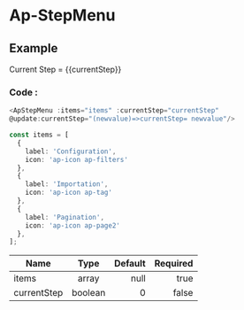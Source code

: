 # Ap-StepMenu


## Example

<presentationContainer>
<ApStepMenu :items="items" :currentStep="currentStep" @update:currentStep="(newvalue)=>currentStep= newvalue"/>
  Current Step = {{currentStep}}
</presentationContainer>

### Code : 

```ts
<ApStepMenu :items="items" :currentStep="currentStep" 
@update:currentStep="(newvalue)=>currentStep= newvalue"/>

const items = [
  {
    label: 'Configuration',
    icon: 'ap-icon ap-filters'
  },
  {
    label: 'Importation',
    icon: 'ap-icon ap-tag'
  },
  {
    label: 'Pagination',
    icon: 'ap-icon ap-page2'
  },
];
```
| Name        |            Type            |   Default | Required |
|-------------|:--------------------------:|----------:|---------:|
| items  |            array             |      null |    true |
| currentStep        | boolean |    0 |    false |


<style>
  .tabview p{
    margin: 0;
  }
</style>
<script setup lang="ts">
import Steps from 'primevue/steps'
import {ref} from 'vue'
const currentStep = ref(0);
const items = [
    {
        label: 'Configuration',
        icon: 'ap-icon ap-filters'
    },
    {
        label: 'Importation',
        icon: 'ap-icon ap-tag'
    },
    {
        label: 'Pagination',
        icon: 'ap-icon ap-page2'
    },

];
</script>
